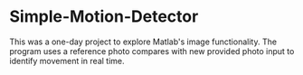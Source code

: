 # Simple-Motion-Detector

This was a one-day project to explore Matlab's image functionality. The program uses a reference photo compares with new provided photo input to identify movement in real time.
